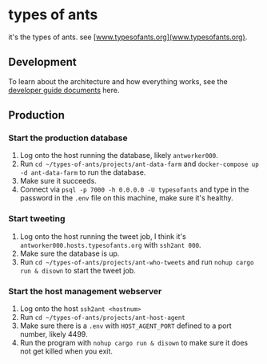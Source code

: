 # types of ants

it's the types of ants. see [www.typesofants.org](www.typesofants.org).

## Development

To learn about the architecture and how everything works, see the
[developer guide documents](./developer-guide) here.

## Production

### Start the production database

1. Log onto the host running the database, likely `antworker000`.
1. Run `cd ~/types-of-ants/projects/ant-data-farm` and
   `docker-compose up -d ant-data-farm` to run the database.
1. Make sure it succeeds.
1. Connect via `psql -p 7000 -h 0.0.0.0 -U typesofants` and type in the password
   in the `.env` file on this machine, make sure it's healthy.

### Start tweeting

1. Log onto the host running the tweet job, I think it's
   `antworker000.hosts.typesofants.org` with `ssh2ant 000`.
1. Make sure the database is up.
1. Run `cd ~/types-of-ants/projects/ant-who-tweets` and run
   `nohup cargo run & disown` to start the tweet job.

### Start the host management webserver

1. Log onto the host `ssh2ant <hostnum>`
1. Run `cd ~/types-of-ants/projects/ant-host-agent`
1. Make sure there is a `.env` with `HOST_AGENT_PORT` defined to a port number,
   likely 4499.
1. Run the program with `nohup cargo run & disown` to make sure it does not get
   killed when you exit.
